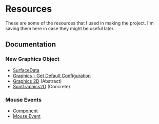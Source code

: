 # Resources

These are some of the resources that I used in making the project. I'm saving them here in case they might be useful later.

## Documentation

### New Graphics Object
- [SurfaceData](http://www.docjar.com/docs/api/sun/java2d/SurfaceData.html)
- [Graphics - Get Default Configuration](https://www.programcreek.com/java-api-examples/index.php?class=java.awt.GraphicsDevice&method=getDefaultConfiguration)
- [Graphics 2D](https://docs.oracle.com/javase/7/docs/api/java/awt/Graphics2D.html) (Abstract)
- [SunGraphics2D](https://www.programcreek.com/java-api-examples/?code=SunburstApps/OpenJSharp/OpenJSharp-master/openjdk/jdk/src/share/classes/sun/java2d/SunGraphics2D.java) (Concrete)

### Mouse Events
- [Component](https://docs.oracle.com/javase/7/docs/api/java/awt/Component.html)
- [Mouse Event](https://docs.oracle.com/javase/7/docs/api/java/awt/event/MouseEvent.html)